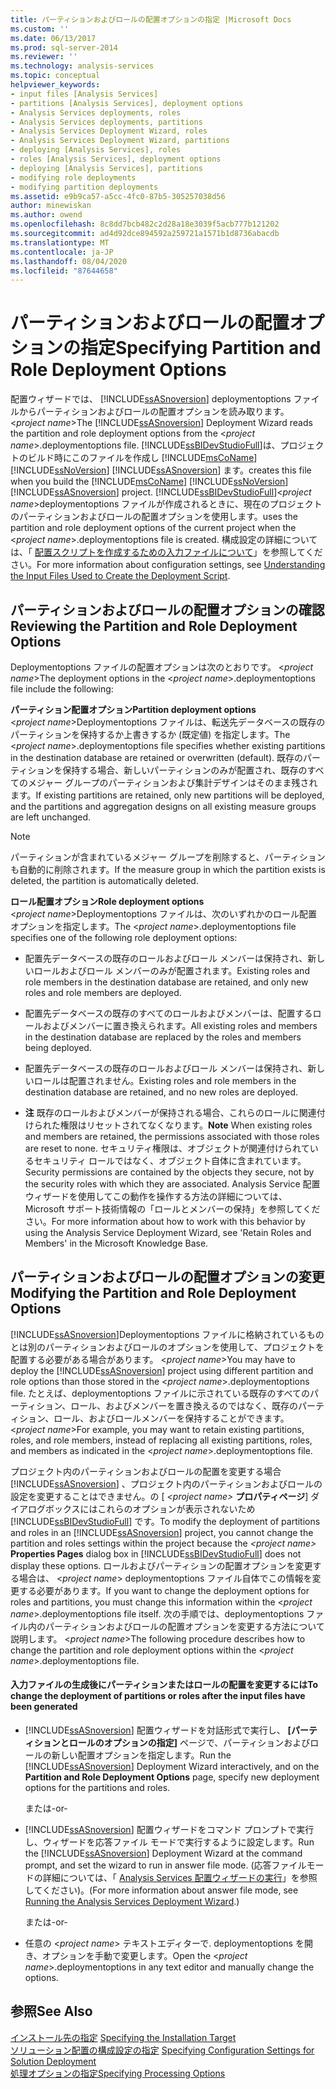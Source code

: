 ```yaml
---
title: パーティションおよびロールの配置オプションの指定 |Microsoft Docs
ms.custom: ''
ms.date: 06/13/2017
ms.prod: sql-server-2014
ms.reviewer: ''
ms.technology: analysis-services
ms.topic: conceptual
helpviewer_keywords:
- input files [Analysis Services]
- partitions [Analysis Services], deployment options
- Analysis Services deployments, roles
- Analysis Services deployments, partitions
- Analysis Services Deployment Wizard, roles
- Analysis Services Deployment Wizard, partitions
- deploying [Analysis Services], roles
- roles [Analysis Services], deployment options
- deploying [Analysis Services], partitions
- modifying role deployments
- modifying partition deployments
ms.assetid: e9b9ca57-a5cc-4fc0-87b5-305257038d56
author: minewiskan
ms.author: owend
ms.openlocfilehash: 8c8dd7bcb482c2d28a18e3039f5acb777b121202
ms.sourcegitcommit: ad4d92dce894592a259721a1571b1d8736abacdb
ms.translationtype: MT
ms.contentlocale: ja-JP
ms.lasthandoff: 08/04/2020
ms.locfileid: "87644658"
---
```

# <a name="specifying-partition-and-role-deployment-options"></a><span data-ttu-id="fa9f0-102">パーティションおよびロールの配置オプションの指定</span><span class="sxs-lookup"><span data-stu-id="fa9f0-102">Specifying Partition and Role Deployment Options</span></span>
  <span data-ttu-id="fa9f0-103">配置ウィザードでは、 [!INCLUDE[ssASnoversion](../../includes/ssasnoversion-md.md)] deploymentoptions ファイルからパーティションおよびロールの配置オプションを読み取ります。 \<*project name*></span><span class="sxs-lookup"><span data-stu-id="fa9f0-103">The [!INCLUDE[ssASnoversion](../../includes/ssasnoversion-md.md)] Deployment Wizard reads the partition and role deployment options from the \<*project name*>.deploymentoptions file.</span></span> [!INCLUDE[ssBIDevStudioFull](../../includes/ssbidevstudiofull-md.md)]<span data-ttu-id="fa9f0-104">は、プロジェクトのビルド時にこのファイルを作成し [!INCLUDE[msCoName](../../includes/msconame-md.md)] [!INCLUDE[ssNoVersion](../../includes/ssnoversion-md.md)] [!INCLUDE[ssASnoversion](../../includes/ssasnoversion-md.md)] ます。</span><span class="sxs-lookup"><span data-stu-id="fa9f0-104">creates this file when you build the [!INCLUDE[msCoName](../../includes/msconame-md.md)] [!INCLUDE[ssNoVersion](../../includes/ssnoversion-md.md)] [!INCLUDE[ssASnoversion](../../includes/ssasnoversion-md.md)] project.</span></span> [!INCLUDE[ssBIDevStudioFull](../../includes/ssbidevstudiofull-md.md)]<span data-ttu-id="fa9f0-105">\<*project name*>deploymentoptions ファイルが作成されるときに、現在のプロジェクトのパーティションおよびロールの配置オプションを使用します。</span><span class="sxs-lookup"><span data-stu-id="fa9f0-105">uses the partition and role deployment options of the current project when the \<*project name*>.deploymentoptions file is created.</span></span> <span data-ttu-id="fa9f0-106">構成設定の詳細については、「 [配置スクリプトを作成するための入力ファイルについて](deployment-script-files-input-used-to-create-deployment-script.md)」を参照してください。</span><span class="sxs-lookup"><span data-stu-id="fa9f0-106">For more information about configuration settings, see [Understanding the Input Files Used to Create the Deployment Script](deployment-script-files-input-used-to-create-deployment-script.md).</span></span>  
  
## <a name="reviewing-the-partition-and-role-deployment-options"></a><span data-ttu-id="fa9f0-107">パーティションおよびロールの配置オプションの確認</span><span class="sxs-lookup"><span data-stu-id="fa9f0-107">Reviewing the Partition and Role Deployment Options</span></span>  
 <span data-ttu-id="fa9f0-108">Deploymentoptions ファイルの配置オプションは次のとおりです。 \<*project name*></span><span class="sxs-lookup"><span data-stu-id="fa9f0-108">The deployment options in the \<*project name*>.deploymentoptions file include the following:</span></span>  
  
 <span data-ttu-id="fa9f0-109">**パーティション配置オプション**</span><span class="sxs-lookup"><span data-stu-id="fa9f0-109">**Partition deployment options**</span></span>  
 <span data-ttu-id="fa9f0-110">\<*project name*>Deploymentoptions ファイルは、転送先データベースの既存のパーティションを保持するか上書きするか (既定値) を指定します。</span><span class="sxs-lookup"><span data-stu-id="fa9f0-110">The \<*project name*>.deploymentoptions file specifies whether existing partitions in the destination database are retained or overwritten (default).</span></span> <span data-ttu-id="fa9f0-111">既存のパーティションを保持する場合、新しいパーティションのみが配置され、既存のすべてのメジャー グループのパーティションおよび集計デザインはそのまま残されます。</span><span class="sxs-lookup"><span data-stu-id="fa9f0-111">If existing partitions are retained, only new partitions will be deployed, and the partitions and aggregation designs on all existing measure groups are left unchanged.</span></span>  
  
> [!NOTE]  
>  <span data-ttu-id="fa9f0-112">パーティションが含まれているメジャー グループを削除すると、パーティションも自動的に削除されます。</span><span class="sxs-lookup"><span data-stu-id="fa9f0-112">If the measure group in which the partition exists is deleted, the partition is automatically deleted.</span></span>  
  
 <span data-ttu-id="fa9f0-113">**ロール配置オプション**</span><span class="sxs-lookup"><span data-stu-id="fa9f0-113">**Role deployment options**</span></span>  
 <span data-ttu-id="fa9f0-114">\<*project name*>Deploymentoptions ファイルは、次のいずれかのロール配置オプションを指定します。</span><span class="sxs-lookup"><span data-stu-id="fa9f0-114">The \<*project name*>.deploymentoptions file specifies one of the following role deployment options:</span></span>  
  
-   <span data-ttu-id="fa9f0-115">配置先データベースの既存のロールおよびロール メンバーは保持され、新しいロールおよびロール メンバーのみが配置されます。</span><span class="sxs-lookup"><span data-stu-id="fa9f0-115">Existing roles and role members in the destination database are retained, and only new roles and role members are deployed.</span></span>  
  
-   <span data-ttu-id="fa9f0-116">配置先データベースの既存のすべてのロールおよびメンバーは、配置するロールおよびメンバーに置き換えられます。</span><span class="sxs-lookup"><span data-stu-id="fa9f0-116">All existing roles and members in the destination database are replaced by the roles and members being deployed.</span></span>  
  
-   <span data-ttu-id="fa9f0-117">配置先データベースの既存のロールおよびロール メンバーは保持され、新しいロールは配置されません。</span><span class="sxs-lookup"><span data-stu-id="fa9f0-117">Existing roles and role members in the destination database are retained, and no new roles are deployed.</span></span>  
  
-   <span data-ttu-id="fa9f0-118">**注** 既存のロールおよびメンバーが保持される場合、これらのロールに関連付けられた権限はリセットされてなくなります。</span><span class="sxs-lookup"><span data-stu-id="fa9f0-118">**Note** When existing roles and members are retained, the permissions associated with those roles are reset to none.</span></span> <span data-ttu-id="fa9f0-119">セキュリティ権限は、オブジェクトが関連付けられているセキュリティ ロールではなく、オブジェクト自体に含まれています。</span><span class="sxs-lookup"><span data-stu-id="fa9f0-119">Security permissions are contained by the objects they secure, not by the security roles with which they are associated.</span></span> <span data-ttu-id="fa9f0-120">Analysis Service 配置ウィザードを使用してこの動作を操作する方法の詳細については、Microsoft サポート技術情報の「ロールとメンバーの保持」を参照してください。</span><span class="sxs-lookup"><span data-stu-id="fa9f0-120">For more information about how to work with this behavior by using the Analysis Service Deployment Wizard, see 'Retain Roles and Members' in the Microsoft Knowledge Base.</span></span>  
  
## <a name="modifying-the-partition-and-role-deployment-options"></a><span data-ttu-id="fa9f0-121">パーティションおよびロールの配置オプションの変更</span><span class="sxs-lookup"><span data-stu-id="fa9f0-121">Modifying the Partition and Role Deployment Options</span></span>  
 <span data-ttu-id="fa9f0-122">[!INCLUDE[ssASnoversion](../../includes/ssasnoversion-md.md)]Deploymentoptions ファイルに格納されているものとは別のパーティションおよびロールのオプションを使用して、プロジェクトを配置する必要がある場合があります。 \<*project name*></span><span class="sxs-lookup"><span data-stu-id="fa9f0-122">You may have to deploy the [!INCLUDE[ssASnoversion](../../includes/ssasnoversion-md.md)] project using different partition and role options than those stored in the \<*project name*>.deploymentoptions file.</span></span> <span data-ttu-id="fa9f0-123">たとえば、deploymentoptions ファイルに示されている既存のすべてのパーティション、ロール、およびメンバーを置き換えるのではなく、既存のパーティション、ロール、およびロールメンバーを保持することができます。 \<*project name*></span><span class="sxs-lookup"><span data-stu-id="fa9f0-123">For example, you may want to retain existing partitions, roles, and role members, instead of replacing all existing partitions, roles, and members as indicated in the \<*project name*>.deploymentoptions file.</span></span>  
  
 <span data-ttu-id="fa9f0-124">プロジェクト内のパーティションおよびロールの配置を変更する場合 [!INCLUDE[ssASnoversion](../../includes/ssasnoversion-md.md)] 、プロジェクト内のパーティションおよびロールの設定を変更することはできません。の [ *\<project name>* **プロパティページ**] ダイアログボックスにはこれらのオプションが表示されないため [!INCLUDE[ssBIDevStudioFull](../../includes/ssbidevstudiofull-md.md)] です。</span><span class="sxs-lookup"><span data-stu-id="fa9f0-124">To modify the deployment of partitions and roles in an [!INCLUDE[ssASnoversion](../../includes/ssasnoversion-md.md)] project, you cannot change the partition and roles settings within the project because the *\<project name>* **Properties Pages** dialog box in [!INCLUDE[ssBIDevStudioFull](../../includes/ssbidevstudiofull-md.md)] does not display these options.</span></span> <span data-ttu-id="fa9f0-125">ロールおよびパーティションの配置オプションを変更する場合は、 \<*project name*> deploymentoptions ファイル自体でこの情報を変更する必要があります。</span><span class="sxs-lookup"><span data-stu-id="fa9f0-125">If you want to change the deployment options for roles and partitions, you must change this information within the \<*project name*>.deploymentoptions file itself.</span></span> <span data-ttu-id="fa9f0-126">次の手順では、deploymentoptions ファイル内のパーティションおよびロールの配置オプションを変更する方法について説明します。 \<*project name*></span><span class="sxs-lookup"><span data-stu-id="fa9f0-126">The following procedure describes how to change the partition and role deployment options within the \<*project name*>.deploymentoptions file.</span></span>  
  
#### <a name="to-change-the-deployment-of-partitions-or-roles-after-the-input-files-have-been-generated"></a><span data-ttu-id="fa9f0-127">入力ファイルの生成後にパーティションまたはロールの配置を変更するには</span><span class="sxs-lookup"><span data-stu-id="fa9f0-127">To change the deployment of partitions or roles after the input files have been generated</span></span>  
  
-   <span data-ttu-id="fa9f0-128">[!INCLUDE[ssASnoversion](../../includes/ssasnoversion-md.md)] 配置ウィザードを対話形式で実行し、 **[パーティションとロールのオプションの指定]** ページで、パーティションおよびロールの新しい配置オプションを指定します。</span><span class="sxs-lookup"><span data-stu-id="fa9f0-128">Run the [!INCLUDE[ssASnoversion](../../includes/ssasnoversion-md.md)] Deployment Wizard interactively, and on the **Partition and Role Deployment Options** page, specify new deployment options for the partitions and roles.</span></span>  
  
     <span data-ttu-id="fa9f0-129">または</span><span class="sxs-lookup"><span data-stu-id="fa9f0-129">-or-</span></span>  
  
-   <span data-ttu-id="fa9f0-130">[!INCLUDE[ssASnoversion](../../includes/ssasnoversion-md.md)] 配置ウィザードをコマンド プロンプトで実行し、ウィザードを応答ファイル モードで実行するように設定します。</span><span class="sxs-lookup"><span data-stu-id="fa9f0-130">Run the [!INCLUDE[ssASnoversion](../../includes/ssasnoversion-md.md)] Deployment Wizard at the command prompt, and set the wizard to run in answer file mode.</span></span> <span data-ttu-id="fa9f0-131">(応答ファイルモードの詳細については、「 [Analysis Services 配置ウィザードの実行](running-the-analysis-services-deployment-wizard.md)」を参照してください)。</span><span class="sxs-lookup"><span data-stu-id="fa9f0-131">(For more information about answer file mode, see [Running the Analysis Services Deployment Wizard](running-the-analysis-services-deployment-wizard.md).)</span></span>  
  
     <span data-ttu-id="fa9f0-132">または</span><span class="sxs-lookup"><span data-stu-id="fa9f0-132">-or-</span></span>  
  
-   <span data-ttu-id="fa9f0-133">任意の \<*project name*> テキストエディターで. deploymentoptions を開き、オプションを手動で変更します。</span><span class="sxs-lookup"><span data-stu-id="fa9f0-133">Open the \<*project name*>.deploymentoptions in any text editor and manually change the options.</span></span>  
  
## <a name="see-also"></a><span data-ttu-id="fa9f0-134">参照</span><span class="sxs-lookup"><span data-stu-id="fa9f0-134">See Also</span></span>  
 <span data-ttu-id="fa9f0-135">[インストール先の指定](deployment-script-files-specifying-the-installation-target.md) </span><span class="sxs-lookup"><span data-stu-id="fa9f0-135">[Specifying the Installation Target](deployment-script-files-specifying-the-installation-target.md) </span></span>  
 <span data-ttu-id="fa9f0-136">[ソリューション配置の構成設定の指定](deployment-script-files-solution-deployment-config-settings.md) </span><span class="sxs-lookup"><span data-stu-id="fa9f0-136">[Specifying Configuration Settings for Solution Deployment](deployment-script-files-solution-deployment-config-settings.md) </span></span>  
 [<span data-ttu-id="fa9f0-137">処理オプションの指定</span><span class="sxs-lookup"><span data-stu-id="fa9f0-137">Specifying Processing Options</span></span>](deployment-script-files-specifying-processing-options.md)  
  
  

